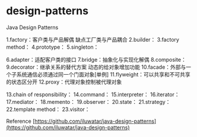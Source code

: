 # design-patterns
Java Design Patterns

1.factory：客户类与产品解偶 缺点工厂类与产品耦合
2.builder：
3.factory method：
4.prototype：
5.singleton：

6.adapter：适配客户类的接口
7.bridge：抽象化与实现化解偶
8.composite：
9.decorator：继承关系的替代方案 动态的给对象增加功能
10.facade：外部与一个子系统通信必须通过同一个门面对象[单例]
11.flyweight：可以共享和不可共享的状态区分开
12.proxy：代理对象控制被代理对象

13.chain of responsibility：
14.command：
15.interpreter：
16.iterator：
17.mediator：
18.memento：
19.observer：
20.state：
21.strategy：
22.template method：
23.visitor：


Reference
[https://github.com/iluwatar/java-design-patterns](https://github.com/iluwatar/java-design-patterns)